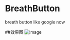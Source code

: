# BreathButton
breath button like google now

##效果图
![image](http://img.blog.csdn.net/20151220181918282)

